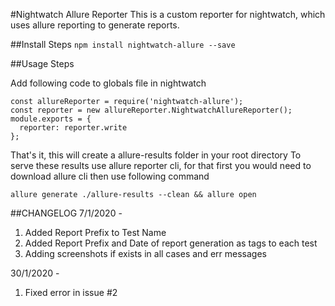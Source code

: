 #Nightwatch Allure Reporter
This is a custom reporter for nightwatch, which uses allure reporting to generate reports.

##Install Steps
```npm install nightwatch-allure --save```

##Usage Steps

Add following code to globals file in nightwatch
```
const allureReporter = require('nightwatch-allure');
const reporter = new allureReporter.NightwatchAllureReporter();
module.exports = {
  reporter: reporter.write
};
```

That's it, this will create a allure-results folder in your root directory
To serve these results use allure reporter cli, for that first you would need to download allure cli then use following command
```
allure generate ./allure-results --clean && allure open
```

##CHANGELOG
7/1/2020 - 
1. Added Report Prefix to Test Name
2. Added Report Prefix and Date of report generation as tags to each test
3. Adding screenshots if exists in all cases and err messages

30/1/2020 - 
1. Fixed error in issue #2